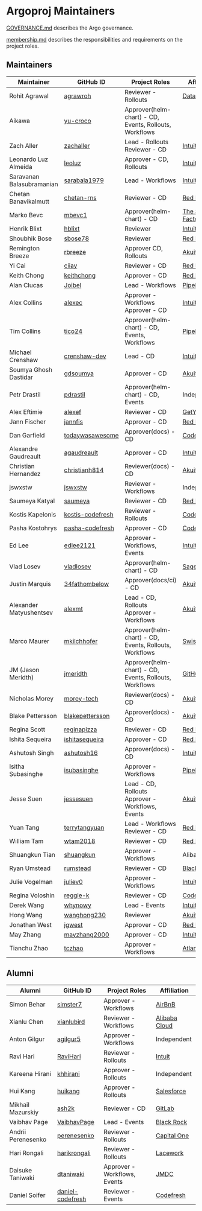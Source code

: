 # Argoproj Maintainers

[GOVERNANCE.md](https://github.com/argoproj/argoproj/blob/master/community/GOVERNANCE.md) describes the Argo governance.

[membership.md](https://github.com/argoproj/argoproj/blob/master/community/membership.md) describes the responsibilities and requirements on the project roles. 

## Maintainers

| Maintainer                | GitHub ID                                               | Project Roles                                          | Affiliation                                          |
|---------------------------|---------------------------------------------------------|--------------------------------------------------------|------------------------------------------------------|
| Rohit Agrawal             | [agrawroh](https://github.com/agrawroh)                 | Reviewer - Rollouts                                    | [Databricks](https://databricks.com/)                |
| Aikawa                    | [yu-croco](https://github.com/yu-croco)                 | Approver(helm-chart) - CD, Events, Rollouts, Workflows |                                                      |
| Zach Aller                | [zachaller](https://github.com/zachaller)               | Lead - Rollouts <br/>Reviewer - CD                     | [Intuit](https://www.github.com/intuit/)             |
| Leonardo Luz Almeida      | [leoluz](https://github.com/leoluz)                     | Approver - CD, Rollouts                                | [Intuit](https://www.github.com/intuit/)             |
| Saravanan Balasubramanian | [sarabala1979](https://github.com/sarabala1979)         | Lead - Workflows                                       | [Intuit](https://www.github.com/intuit/)             |
| Chetan Banavikalmutt      | [chetan-rns](https://github.com/chetan-rns)             | Reviewer - CD                                          | [Red Hat](https://www.github.com/redhat/)            |
| Marko Bevc                | [mbevc1](https://github.com/mbevc1)                     | Approver(helm-chart) - CD                              | [The Scale Factory](https://github.com/scalefactory) |
| Henrik Blixt              | [hblixt](https://github.com/hblixt)                     | Reviewer                                               | [Intuit](https://www.github.com/intuit/)             |
| Shoubhik Bose             | [sbose78](https://github.com/sbose78)                   | Reviewer                                               | [Red Hat](https://www.github.com/redhat/)            |
| Remington Breeze          | [rbreeze](https://github.com/rbreeze)                   | Approver CD, Rollouts                                  | [Akuity](https://akuity.io/)                         |
| Yi Cai                    | [ciiay](https://github.com/ciiay)                       | Reviewer - CD                                          | [Red Hat](https://www.github.com/redhat/)            |
| Keith Chong               | [keithchong](https://github.com/keithchong)             | Approver - CD                                          | [Red Hat](https://www.github.com/redhat/)            |
| Alan Clucas               | [Joibel](https://github.com/Joibel)                     | Lead - Workflows                                       | [Pipekit](https://www.pipekit.io/)                   |
| Alex Collins              | [alexec](https://github.com/alexec)                     | Approver - Workflows <br/>Approver - CD                | [Intuit](https://www.github.com/intuit/)             |
| Tim Collins               | [tico24](https://github.com/tico24)                     | Approver(helm-chart) - CD, Events, Workflows           | [Pipekit](https://pipekit.io/)                       |
| Michael Crenshaw          | [crenshaw-dev](https://github.com/crenshaw-dev)         | Lead - CD                                              | [Intuit](https://www.github.com/intuit/)             |
| Soumya Ghosh Dastidar     | [gdsoumya](https://github.com/gdsoumya)                 | Approver - CD                                          | [Akuity](https://akuity.io/)                         |
| Petr Drastil              | [pdrastil](https://github.com/pdrastil)                 | Approver(helm-chart) - CD, Events                      | Independent                                          |
| Alex Eftimie              | [alexef](https://github.com/alexef)                     | Reviewer - CD                                          | [GetYourGuide](https://www.getyourguide.com/)        |
| Jann Fischer              | [jannfis](https://github.com/jannfis)                   | Approver - CD                                          | [Red Hat](https://www.github.com/redhat/)            |
| Dan Garfield              | [todaywasawesome](https://github.com/todaywasawesome)   | Approver(docs) - CD                                    | [Codefresh](https://www.github.com/codefresh/)       |
| Alexandre Gaudreault      | [agaudreault](https://github.com/agaudreault)           | Approver - CD                                          | [Intuit](https://www.github.com/intuit/)             |
| Christian Hernandez       | [christianh814](https://github.com/christianh814)       | Reviewer(docs) - CD                                    | [Akuity](https://akuity.io/)                         |
| jswxstw                   | [jswxstw](https://github.com/jswxstw)                   | Reviewer - Workflows                                   | Independent                                          |
| Saumeya Katyal            | [saumeya](https://github.com/saumeya)                   | Reviewer - CD                                          | [Red Hat](https://www.github.com/redhat/)            |
| Kostis Kapelonis          | [kostis-codefresh](https://github.com/kostis-codefresh) | Reviewer - Rollouts                                    | [Codefresh](https://www.github.com/codefresh/)       |
| Pasha Kostohrys           | [pasha-codefresh](https://github.com/pasha-codefresh)   | Approver - CD                                          | [Codefresh](https://www.github.com/codefresh/)       |
| Ed Lee                    | [edlee2121](https://github.com/edlee2121)               | Approver - Workflows, Events                           | [Intuit](https://www.github.com/intuit/)             |
| Vlad Losev                | [vladlosev](https://github.com/vladlosev)               | Approver(helm-chart) - CD                              | [Sage Intacct](https://github.com/intacct)           |
| Justin Marquis            | [34fathombelow](https://github.com/34fathombelow)       | Approver(docs/ci) - CD                                 | [Akuity](https://akuity.io/)                         |
| Alexander Matyushentsev   | [alexmt](https://github.com/alexmt)                     | Lead - CD, Rollouts <br/>Approver - Workflows          | [Akuity](https://akuity.io/)                         |
| Marco Maurer              | [mkilchhofer](https://github.com/mkilchhofer)           | Approver(helm-chart) - CD, Events, Rollouts, Workflows | [Swiss Post](https://post.ch/)                       |
| JM (Jason Meridth)        | [jmeridth](https://github.com/jmeridth)                 | Approver(helm-chart) - CD, Events, Rollouts, Workflows | [GitHub](https://github.com/)                        |
| Nicholas Morey            | [morey-tech](https://github.com/morey-tech)             | Reviewer(docs) - CD                                    | [Akuity](https://akuity.io/)                         |
| Blake Pettersson          | [blakepettersson](https://github.com/blakepettersson)   | Approver(docs) - CD                                    | [Akuity](https://akuity.io/)                         |
| Regina Scott              | [reginapizza](https://github.com/reginapizza)           | Reviewer - CD                                          | [Red Hat](https://www.github.com/redhat/)            |
| Ishita Sequeira           | [ishitasequeira](https://github.com/ishitasequeira)     | Approver - CD                                          | [Red Hat](https://www.github.com/redhat/)            |
| Ashutosh Singh            | [ashutosh16](https://github.com/ashutosh16)             | Approver(docs) - CD                                    | [Intuit](https://www.github.com/intuit/)             |
| Isitha Subasinghe         | [isubasinghe](https://github.com/isubasinghe)           | Approver - Workflows                                   | [Pipekit](https://pipekit.io/)                       |
| Jesse Suen                | [jessesuen](https://github.com/jessesuen)               | Lead - CD, Rollouts <br/>Approver - Workflows, Events  | [Akuity](https://akuity.io/)                         |
| Yuan Tang                 | [terrytangyuan](https://github.com/terrytangyuan)       | Lead - Workflows <br/>Reviewer - CD                    | [Red Hat](https://www.github.com/redhat/)            |
| William Tam               | [wtam2018](https://github.com/wtam2018)                 | Reviewer - CD                                          | [Red Hat](https://www.github.com/redhat/)            |
| Shuangkun Tian            | [shuangkun](https://github.com/shuangkun)               | Approver - Workflows                                   | Alibaba                                              |
| Ryan Umstead              | [rumstead](https://github.com/rumstead)                 | Reviewer - CD                                          | [Black Rock](https://www.github.com/blackrock/)      |
| Julie Vogelman            | [juliev0](https://github.com/juliev0)                   | Approver - Workflows                                   | [Intuit](https://www.github.com/intuit/)             |
| Regina Voloshin           | [reggie-k](https://github.com/reggie-k)                 | Reviewer - CD                                          | [Codefresh](https://www.github.com/codefresh/)       |
| Derek Wang                | [whynowy](https://github.com/whynowy)                   | Lead - Events                                          | [Intuit](https://www.github.com/intuit/)             |
| Hong Wang                 | [wanghong230](https://github.com/wanghong230)           | Reviewer                                               | [Akuity](https://akuity.io/)                         |
| Jonathan West             | [jgwest](https://github.com/jgwest)                     | Approver - CD                                          | [Red Hat](https://www.github.com/redhat/)            |
| May Zhang                 | [mayzhang2000](https://github.com/mayzhang2000)         | Approver - CD                                          | [Intuit](https://www.github.com/intuit/)             |
| Tianchu Zhao              | [tczhao](https://github.com/tczhao)                     | Approver - Workflows                                   | [Atlan](https://atlan.com/)                          |

## Alumni

| Alumni             | GitHub ID                                               | Project Roles                | Affiliation                                     |
|--------------------|---------------------------------------------------------|------------------------------|-------------------------------------------------|
| Simon Behar        | [simster7](https://github.com/simster7)                 | Approver - Workflows         | [AirBnB](https://www.github.com/airbnb/)        |
| Xianlu Chen        | [xianlubird](https://github.com/xianlubird)             | Reviewer - Workflows         | [Alibaba Cloud](https://github.com/aliyun)      |
| Anton Gilgur       | [agilgur5](https://github.com/agilgur5)                 | Approver - Workflows         | Independent                                     |
| Ravi Hari          | [RaviHari](https://github.com/RaviHari)                 | Reviewer - Rollouts          | [Intuit](https://www.github.com/intuit/)        |
| Kareena Hirani     | [khhirani](https://github.com/khhirani)                 | Approver - Rollouts          | Independent                                     |
| Hui Kang           | [huikang](https://github.com/huikang)                   | Approver - Rollouts          | [Salesforce](https://salesforce.com/)           |
| Mikhail Mazurskiy  | [ash2k](https://github.com/ash2k)                       | Reviewer - CD                | [GitLab](https://www.github.com/gitlab/)        |
| Vaibhav Page       | [VaibhavPage](https://github.com/VaibhavPage)           | Lead - Events                | [Black Rock](https://www.github.com/blackrock/) |
| Andrii Perenesenko | [perenesenko](https://github.com/perenesenko)           | Reviewer - Rollouts          | [Capital One](https://github.com/capitalone/)   |
| Hari Rongali       | [harikrongali](https://github.com/harikrongali)         | Reviewer - Rollouts          | [Lacework](https://github.com/lacework)         |
| Daisuke Taniwaki   | [dtaniwaki](https://github.com/dtaniwaki)               | Approver - Workflows, Events | [JMDC](https://www.jmdc.co.jp/en/)              |
| Daniel Soifer      | [daniel-codefresh](https://github.com/daniel-codefresh) | Reviewer - Events            | [Codefresh](https://www.github.com/codefresh/)  |
